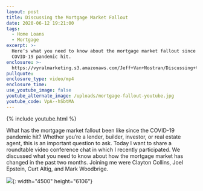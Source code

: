 ```yaml
---
layout: post
title: Discussing the Mortgage Market Fallout
date: 2020-06-12 19:21:00
tags:
  - Home Loans
  - Mortgage
excerpt: >-
  Here’s what you need to know about the mortgage market fallout since the
  COVID-19 pandemic hit.
enclosure: >-
  https://vyralmarketing.s3.amazonaws.com/Jeff+Van+Nostran/Discussing+the+Mortgage+Market+Fallout.mp4
pullquote:
enclosure_type: video/mp4
enclosure_time:
use_youtube_image: false
youtube_alternate_image: /uploads/mortgage-fallout-youtube.jpg
youtube_code: VpA--hSbtMA
---
```


{% include youtube.html %}

What has the mortgage market fallout been like since the COVID-19 pandemic hit? Whether you’re a lender, builder, investor, or real estate agent, this is an important question to ask. Today I want to share a roundtable video conference chat in which I recently participated. We discussed what you need to know about how the mortgage market has changed in the past two months. Joining me were Clayton Collins, Joel Epstein, Curt Altig, and Mark Woodbrige.

![](/uploads/panel-event.jpg){: width="4500" height="6106"}